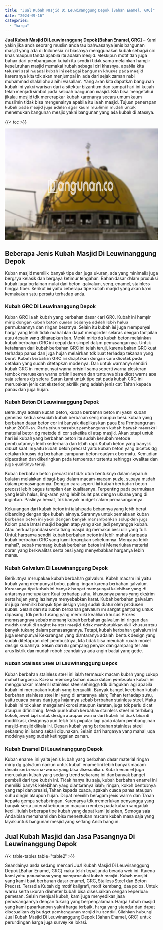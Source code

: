 ```yaml
---
title: "Jual Kubah Masjid Di Leuwinanggung Depok [Bahan Enamel, GRC]"
date: "2024-09-16"
categories: 
  - "harga"
---
```


**Jual Kubah Masjid Di Leuwinanggung Depok \[Bahan Enamel, GRC\]** – Kami yakin jika anda seorang muslim anda tau bahwasanya jenis bangunan masjid yang ada di Indonesia ini biasanya menggunakan kubah sebagai ciri khas maupun tanda apabila itu adalah mesjid. Meskipun motif dan juga bahan dari pembangunan kubah itu sendiri tidak sama melainkan hampir keseluruhan masjid memakai kubah sebagai ciri khasnya. apabila kita telusuri asal muasal kubah ini sebagai bangunan khusus pada mesjid karenanya kita tdk akan menjumpai ini ada dari sejak zaman nabi muhammad shalallohu alaihi wasallam. Yang akan kita dapatkan bangunan kubah ini yakni warisan dari arsitektur bizantium dan sampai hari ini kubah telah menjadi simbol pada sebuah bangunan masjid. Kita bisa mengetahui jikalau mesjid tdk menerapkan kubah karenanya secara umum kaum muslimin tidak bisa mengenalnya apabila itu ialah masjid. Tujuan penerapan kubah pada masjid juga adalah agar kaum muslimin mudah untuk menemukan bangunan mesjid yakni bangunan yang ada kubah di atasnya.

{{< toc >}}

![Jual Kubah Masjid Di Leuwinanggung Depok [Bahan Enamel, GRC]](/images/jual-kubah-masjid-39.png)

## Beberapa Jenis Kubah Masjid Di Leuwinanggung Depok

Kubah masjid memiliki banyak tipe dan juga ukuran, ada yang minimalis juga bergaya kelasik dan bergaya ketimur tengahan. Bahan dasar dalam produksi kubah juga berlainan mulai dari beton, galvalum, seng, enamel, stainless hingga fiber. Berikut ini yaitu beberapa tipe kubah masjid yang akan kami kemukakan satu persatu terhadap anda.

### Kubah GRC Di Leuwinanggung Depok

Kubah GRC ialah kubah yang berbahan dasar dari GRC. Kubah ini hampir mirip dengan kubah beton cuman bedanya adalah lebih halus permukaannya dan ringan beratnya. Selain itu kubah ini juga mempunyai harga yang lebih tidak mahal dan dapat mengorder selaras dengan tampilan atau desain yang diharapkan kan. Meski mirip dg kubah beton melainkan kubah berbahan GRC ini cepat dan simpel dalam pemasangannya. Untuk ketahanan dari kubah berbahan GRC ini telah teruji, karena bahan GRC kuat terhadap panas dan juga hujan melainkan tdk kuat terhadap tekanan yang berat. Kubah berbahan GRC ini diciptakan dengan cara dicetak pada cetakan yang sudah ditetapkan modelnya. Dan untuk warnanya sendiri kubah GRC ini mempunyai warna orisinil sama seperti warna plesteran tembok merupakan warna orisinil semen dan tentunya bisa dicat warna apa saja selaras dg selera. Saran kami untuk tipe cat pada kubah GRC ini merupakan jenis cat eksterior, akrilik yang adalah jenis cat Tahan kepada panas dan juga hujan.

### Kubah Beton Di Leuwinanggung Depok

Berikutnya adalah kubah beton, kubah berbahan beton ini yakni kubah generasi kedua sesudah kubah berbahan seng maupun besi. Kubah yang berbahan dasar beton cor ini banyak diaplikasikan pada Era Pembangunan tahun 2000-an. Pada tahun tersebut pembangunan kubah banyak memakai material beton dg metode di cor seketika di atap masjid. Akan tetapi untuk hari ini kubah yang berbahan beton itu sudah berubah metode pembuatannya lebih sederhana dan lebih rapi. Kubah beton yang banyak dibuat saat ini yaitu kubah beton precast yaitu kubah beton yang dicetak dg cetakan khusus dg berbahan campuran beton readymix bermutu. Kemudian dipadatkan dan dikeringkan pada temperatur tertentu sehingga kwalitas dan juga qualitinya teruji.

Kubah berbahan beton precast ini tidak utuh bentuknya dalam separuh bulatan melainkan dibagi-bagi dalam macam-macam puzle, supaya mudah dalam pemasangannya. Dengan cara seperti ini kubah berbahan beton precast lebih bagus tampilan dan kualitasnya. Terpenting pada permukaan yang lebih halus, lingkaran yang lebih bulat pas dengan ukuran yang di inginkan. Pastinya hemat, tdk banyak budget dalam pemasangannya.

Kekurangan dari kubah beton ini ialah pada bebannya yang lebih berat dibanding dengan tipe kubah lainnya. Sarannya untuk pemakaian kubah berbahan beton ini yakni dengan banyak menambahkan selup dan juga Kolom pada lantai masjid bagian atap yang akan jadi penyangga kubah. Atau perkuat pondasi serta tiang masjid dg memakai besi ulir yang full. Untuk harganya sendiri kubah berbahan beton ini lebih mahal daripada kubah berbahan GRC yang kami terangkan sebelumnya. Mengapa lebih mahal?, sebab memang kubah berbahan beton ini Memerlukan material coran yang berkwalitas serta besi yang menyebabkan harganya lebih mahal.

### Kubah Galvalum Di Leuwinanggung Depok

Berikutnya merupakan kubah berbahan galvalum. Kubah macam ini yaitu kubah yang mempunyai bobot paling ringan karena berbahan galvalum. Karenanya tipe kubah ini banyak banget mempunyai kelebihan yang di antaranya merupakan; Kuat terhadap suhu, khususnya panas yang ekstrim serta hujan yang lazimnya menyebabkan karat. Kubah berbahan galvalum ini juga memiliki banyak tipe design yang sudah diatur oleh produsen kubah. Selain dari itu kubah berbahan galvalum ini sangat gampang untuk dipasang, tdk perlu tukang yang memiliki keahlian khusus Proses memasangnya sebab memang kubah berbahan galvalum ini ringan dan mudah untuk di angkat ke atas mesjid, tidak membutuhkan skill khusus atau banyak tukang dalam pemasangannya. Tetapi, kubah berbahan galvalum ini juga mempunyai Kekurangan yang diantaranya adalah; bentuk design yang sudah ditetapkan oleh pembuatnya, kita tidak bisa merubah rubah model design kubahnya. Selain dari itu gampang penyok dan gampang ter aliri arus listrik dan mudah roboh seandainya ada angin badai yang gede.

### Kubah Stailess Steel Di Leuwinanggung Depok

Kubah berbahan stainless steel ini ialah termasuk macam kubah yang cukup mahal harganya. Karena memang bahan dasar dalam pembuatan kubah ini menggunakan material stainless steel sehingga tdk diragukan lagi apabila kubah ini merupakan kubah yang berqualiti. Banyak banget kelebihan kubah berbahan stainless steel ini yang di antaranya ialah; Tahan terhadap suhu, yaitu cuaca panas dan juga hujannya sebab berbahan stainless steel. Maka kubah ini tdk akan mengalami korosi ataupun karatan, juga tdk perlu dicat ataupun difinishing. Meskipun kubah berbahan stainless steel ini terbilang kokoh, awet tapi untuk design ataupun warna dari kubah ini tidak bisa di modifikasi, designnya pun telah tdk popular lagi pada dalam pembangunan masjid-mesjid dikala ini. Desain kubah yang berbahan stainless steel sekarang ini jarang sekali digunakan, Selain dari harganya yang mahal juga modelnya yang sudah ketinggalan zaman.

### Kubah Enamel Di Leuwinanggung Depok

Kubah enamel ini yaitu jenis kubah yang berbahan dasar material ringan mirip dg galvalum namun untuk kubah enamel ini lebih banyak macam desain serta warna-warna yang bisa disesuaikan. Kubah enamel juga merupakan kubah yang sedang trend sekarang ini dan banyak banget pembeli dari tipe kubah ini. Tidak hanya itu saja, kubah berbahan enamel ini memiliki banyak kelebihan yang diantaranya ialah; ringan, kokoh bentuknya yang rapi dan presisi, Tahan kepada cuaca, apakah cuaca panas ataupun suhu dingin ataupun hujan. Dapat memilih beragam jenis warna dan Tahan kepada gempa sebab ringan. Karenanya tdk memerlukan penyangga yang banyak serta potensi kebocoran maupun rembes pada kubah sangatlah kecil. Itulah beberapa tipe kubah yang dapat kami jelaskan, Semoga saja Anda bisa memahami dan bisa menentukan macam kubah mana saja yang layak untuk bangunan mesjid yang sedang Anda bangun.

## Jual Kubah Masjid dan Jasa Pasangnya Di Leuwinanggung Depok

{{< table-tables table="table2" >}}

Seandainya anda sedang mencari Jual Kubah Masjid Di Leuwinanggung Depok \[Bahan Enamel, GRC\] maka telah tepat anda berada web ini. Karena kami yaitu perusahaan yang memproduksi kubah mesjid. Kubah mesjid yang kami buat berbahan dasar enamel, GRC, Stailess Steel dan Beton Precast. Tersedia Kubah dg motif kaligrafi, motif kembang, dan polos. Untuk warna serta ukuran diameter kubah bisa disesuaikan dengan keperluan pemesan. Selain menjual kubah, kami juga menyedikan jasa pemasangannya dengan tukang yang berpengalaman. Harga kubah masjid yang kami pasarkanpun yakni harga terbaik, harga yang standar dan dapat disesuaikan dg budget pembangunan mesjid itu sendiri. Silahkan hubungi Jual Kubah Masjid Di Leuwinanggung Depok \[Bahan Enamel, GRC\] untuk perundingan harga juga survey ke lokasi.
